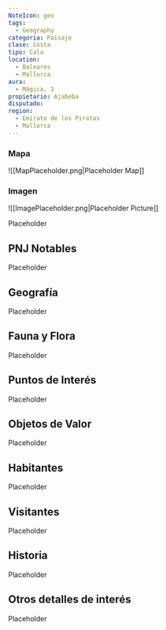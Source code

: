 ```yaml
---
NoteIcon: geo
tags:
  - Geography 
categoria: Paisaje 
clase: Costa
tipo: Cala 
location: 
  - Baleares
  - Mallorca
aura:
  - Mágica, 3
propietario: Ajabeba 
disputado: 
region:
  - Emirato de los Piratas  
  - Mallorca 
---
```





 <section class="wa-section main-content"><p></p></section>   

### Mapa
![[MapPlaceholder.png|Placeholder Map]]

### Imagen
![[ImagePlaceholder.png|Placeholder Picture]]

Placeholder

## PNJ Notables
Placeholder

## Geografía
Placeholder

## Fauna y Flora
Placeholder

## Puntos de Interés
Placeholder

## Objetos de Valor
Placeholder

## Habitantes
Placeholder

## Visitantes
Placeholder

## Historia
Placeholder

## Otros detalles de interés
Placeholder

